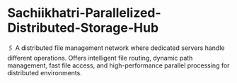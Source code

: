 # Sachiikhatri-Parallelized-Distributed-Storage-Hub
🖇️ A distributed file management network where dedicated servers handle different operations. Offers intelligent file routing, dynamic path management, fast file access, and high-performance parallel processing for distributed environments.
